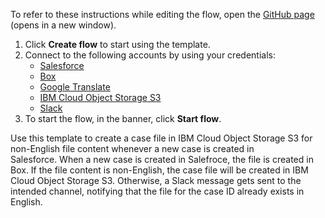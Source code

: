 To refer to these instructions while editing the flow, open the [GitHub page](https://github.com/ot4i/app-connect-templates/tree/master/resources/markdown/Create%20a%20case%20file%20in%20IBM%20Cloud%20Object%20Storage%20S3%20for%20any%20non-English%20file%20content%20when%20a%20case%20is%20created%20in%20Salesforce_instructions.md) (opens in a new window).

1. Click **Create flow** to start using the template.
2. Connect to the following accounts by using your credentials:
   - [Salesforce](https://www.ibm.com/docs/en/app-connect/containers_cd?topic=apps-salesforce)
   - [Box](https://www.ibm.com/docs/en/app-connect/containers_cd?topic=apps-box)
   - [Google Translate](https://www.ibm.com/docs/en/app-connect/containers_cd?topic=apps-google-translate)
   - [IBM Cloud Object Storage S3](https://www.ibm.com/docs/en/app-connect/containers_cd?topic=apps-cloud-object-storage-s3) 
   - [Slack](https://www.ibm.com/docs/en/app-connect/containers_cd?topic=apps-slack)
3. To start the flow, in the banner, click **Start flow**.

Use this template to create a case file in IBM Cloud Object Storage S3 for non-English file content whenever a new case is created in Salesforce. When a new case is created in Salefroce, the file is created in Box. If the file content is non-English, the case file will be created in IBM Cloud Object Storage S3. Otherwise, a Slack message gets sent to the intended channel, notifying that the file for the case ID already exists in English.




